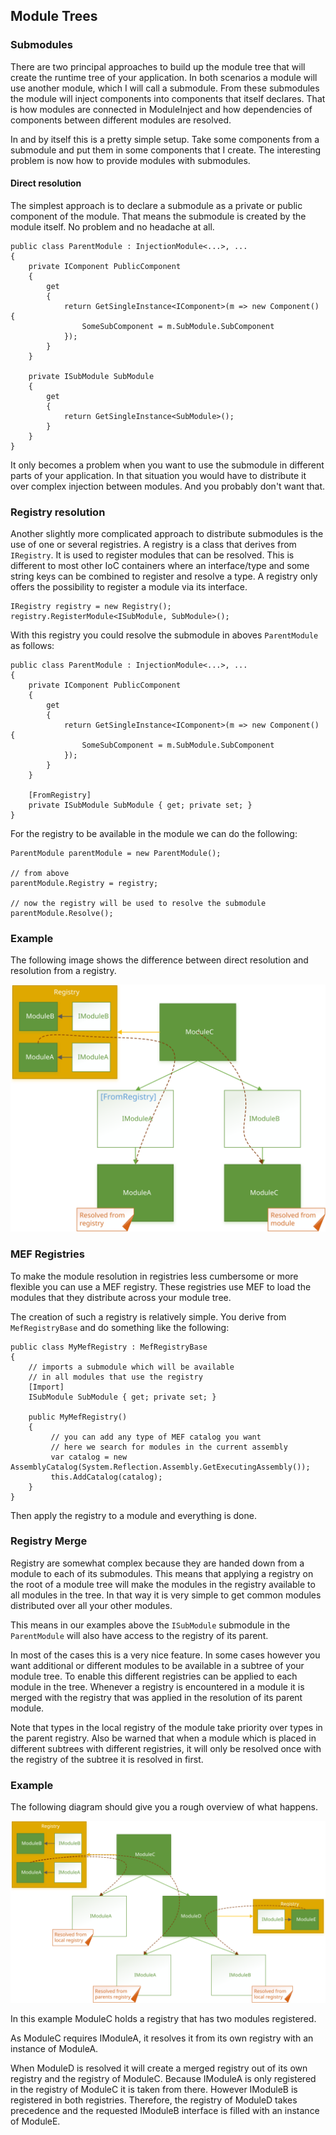 ﻿Module Trees
------------

### Submodules

There are two principal approaches to build up the module tree that will create the runtime tree of your application.
In both scenarios a module will use another module, which I will call a submodule.
From these submodules the module will inject components into components that itself declares.
That is how modules are connected in ModuleInject and how dependencies of components between different modules are resolved.

In and by itself this is a pretty simple setup. Take some components from a submodule and put them in some components that I create.
The interesting problem is now how to provide modules with submodules.

#### Direct resolution

The simplest approach is to declare a submodule as a private or public component of the module. 
That means the submodule is created by the module itself. 
No problem and no headache at all. 

    public class ParentModule : InjectionModule<...>, ...
    {
        private IComponent PublicComponent 
        { 
            get 
            {
                return GetSingleInstance<IComponent>(m => new Component() {
                    SomeSubComponent = m.SubModule.SubComponent
                });
            }
        }

        private ISubModule SubModule 
        { 
            get 
            {
                return GetSingleInstance<SubModule>();
            }
        }
    }

It only becomes a problem when you want to use the submodule in different parts of your application. In that situation you would have to distribute it over complex injection between modules. And you probably don't want that.

### Registry resolution

Another slightly more complicated approach to distribute submodules is the use of one or several registries.
A registry is a class that derives from `IRegistry`. It is used to register modules that can be resolved.
This is different to most other IoC containers where an interface/type and some string keys can be combined to 
register and resolve a type. A registry only offers the possibility to register a module via its interface.

    IRegistry registry = new Registry();
    registry.RegisterModule<ISubModule, SubModule>();

With this registry you could resolve the submodule in aboves `ParentModule` as follows:

    public class ParentModule : InjectionModule<...>, ...
    {
        private IComponent PublicComponent 
        { 
            get 
            {
                return GetSingleInstance<IComponent>(m => new Component() {
                    SomeSubComponent = m.SubModule.SubComponent
                });
            }
        }
    
        [FromRegistry]
        private ISubModule SubModule { get; private set; }
    }

For the registry to be available in the module we can do the following:

    ParentModule parentModule = new ParentModule();

    // from above
    parentModule.Registry = registry; 
    
    // now the registry will be used to resolve the submodule
    parentModule.Resolve(); 

### Example

The following image shows the difference between direct resolution and resolution from a registry.

![Usage of registries in ModuleInject](images/direct_vs_registry_resolution.svg)


### MEF Registries

To make the module resolution in registries less cumbersome or more flexible you can use a MEF registry.
These registries use MEF to load the modules that they distribute across your module tree.

The creation of such a registry is relatively simple. You derive from `MefRegistryBase` and do something like the following:

    public class MyMefRegistry : MefRegistryBase 
    {
        // imports a submodule which will be available 
        // in all modules that use the registry
        [Import]
        ISubModule SubModule { get; private set; }

        public MyMefRegistry() 
        {
             // you can add any type of MEF catalog you want
             // here we search for modules in the current assembly
             var catalog = new AssemblyCatalog(System.Reflection.Assembly.GetExecutingAssembly());
             this.AddCatalog(catalog);
        }
    }

Then apply the registry to a module and everything is done.

### Registry Merge

Registry are somewhat complex because they are handed down from a module to each of its submodules. This means that applying a registry on the root of a module tree will make the modules in the registry available to all modules in the tree.
In that way it is very simple to get common modules distributed over all your other modules.

This means in our examples above the `ISubModule` submodule in the `ParentModule` will also have access to the registry of its parent.

In most of the cases this is a very nice feature. In some cases however you want additional or different modules to be available in a subtree of your module tree. To enable this different registries can be applied to each module in the tree.
Whenever a registry is encountered in a module it is merged with the registry that was applied in the resolution of its parent module.

Note that types in the local registry of the module take priority over types in the parent registry. Also be warned that when a module which is placed in different subtrees with different registries, it will only be resolved once with the registry of the subtree it is resolved in first.

### Example

The following diagram should give you a rough overview of what happens.

![Usage of registries in ModuleInject](images/registries.svg)

In this example ModuleC holds a registry that has two modules registered. 

As ModuleC requires IModuleA, it resolves it from its own registry with an instance of ModuleA.

When ModuleD is resolved it will create a merged registry out of its own registry and the registry of ModuleC.
Because IModuleA is only registered in the registry of ModuleC it is taken from there. However IModuleB is registered in both registries. Therefore, the registry of ModuleD takes precedence and the requested IModuleB interface is filled with an instance of ModuleE.